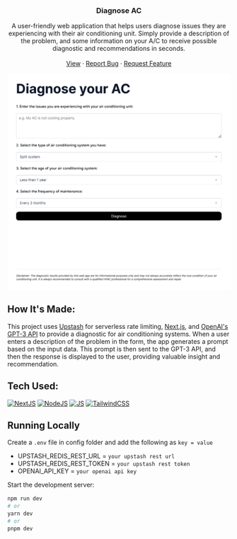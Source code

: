 <div align="center">
    <h3 align="center">Diagnose AC</h3>
    <p align="center">
        A user-friendly web application that helps users diagnose issues they are experiencing with their air conditioning unit. Simply provide a description of the problem, and some information on your A/C to receive possible diagnostic and recommendations in seconds.
        <br />
        <br />
        <a href="https://diagnoseac.cyclic.app">View</a>
        ·
        <a href="https://github.com/joselupianez/diagnoseac/issues">Report Bug</a>
        ·
        <a href="https://github.com/joselupianez/diagnoseac/pulls">Request Feature</a>
    </p>
    <img src="screenshot.png">
</div>

## How It's Made:
This project uses [Upstash](https://github.com/upstash/ratelimit) for serverless rate limiting, [Next.js](https://nextjs.org/), and [OpenAI's GPT-3 API](https://openai.com/blog/chatgpt) to provide a diagnostic for air conditioning systems. When a user enters a description of the problem in the form, the app generates a prompt based on the input data. This prompt is then sent to the GPT-3 API, and then the response is displayed to the user, providing valuable insight and recommendation.

## Tech Used:
[![NextJS][Next.JS]][Tailwind.CSS]
[![NodeJS][Node.JS]][Node.JS]
[![JS][JavaScript]][JavaScript]
[![TailwindCSS][Tailwind.CSS]][Tailwind.CSS]

## Running Locally

Create a `.env` file in config folder and add the following as `key = value`
  - UPSTASH_REDIS_REST_URL = `your upstash rest url`
  - UPSTASH_REDIS_REST_TOKEN = `your upstash rest token`
  - OPENAI_API_KEY = `your openai api key`

Start the development server:
```bash
npm run dev
# or
yarn dev
# or
pnpm dev
```

<!-- MARKDOWN LINKS & IMAGES -->
[Next.JS]: https://img.shields.io/badge/next.js-000000?style=for-the-badge&logo=nextdotjs&logoColor=white
[JavaScript]: https://img.shields.io/badge/javascript%20-%23323330.svg?&style=for-the-badge&logo=javascript&logoColor=%23F7DF1E
[Node.JS]: https://img.shields.io/badge/Node.js-43853D?style=for-the-badge&logo=node.js&logoColor=white
[Tailwind.CSS]: https://img.shields.io/badge/Tailwind_CSS-38B2AC?style=for-the-badge&logo=tailwind-css&logoColor=white
